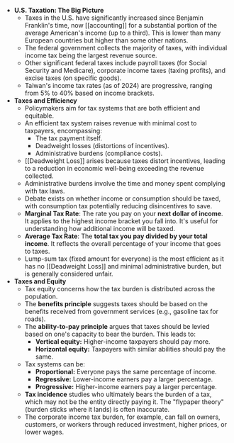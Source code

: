 
* **U.S. Taxation: The Big Picture**
    * Taxes in the U.S. have significantly increased since Benjamin Franklin's time, now [[accounting]] for a substantial portion of the average American's income (up to a third). This is lower than many European countries but higher than some other nations.
    * The federal government collects the majority of taxes, with individual income tax being the largest revenue source.
    * Other significant federal taxes include payroll taxes (for Social Security and Medicare), corporate income taxes (taxing profits), and excise taxes (on specific goods).
    * Taiwan's income tax rates (as of 2024) are progressive, ranging from 5% to 40% based on income brackets.
* **Taxes and Efficiency**
    * Policymakers aim for tax systems that are both efficient and equitable.
    * An efficient tax system raises revenue with minimal cost to taxpayers, encompassing:
        * The tax payment itself.
        * Deadweight losses (distortions of incentives).
        * Administrative burdens (compliance costs).
    * [[Deadweight Loss]] arises because taxes distort incentives, leading to a reduction in economic well-being exceeding the revenue collected.
    * Administrative burdens involve the time and money spent complying with tax laws.
    * Debate exists on whether income or consumption should be taxed, with consumption tax potentially reducing disincentives to save.
    * **Marginal Tax Rate**: The rate you pay on your **next dollar of income**. It applies to the highest income bracket you fall into. It's useful for understanding how additional income will be taxed.
	- **Average Tax Rate**: The **total tax you pay divided by your total income**. It reflects the overall percentage of your income that goes to taxes.
    * Lump-sum tax (fixed amount for everyone) is the most efficient as it has no [[Deadweight Loss]] and minimal administrative burden, but is generally considered unfair.
* **Taxes and Equity**
    * Tax equity concerns how the tax burden is distributed across the population.
    * The **benefits principle** suggests taxes should be based on the benefits received from government services (e.g., gasoline tax for roads).
    * The **ability-to-pay principle** argues that taxes should be levied based on one's capacity to bear the burden. This leads to:
        * **Vertical equity:** Higher-income taxpayers should pay more.
        * **Horizontal equity:** Taxpayers with similar abilities should pay the same.
    * Tax systems can be:
        * **Proportional:** Everyone pays the same percentage of income.
        * **Regressive:** Lower-income earners pay a larger percentage.
        * **Progressive:** Higher-income earners pay a larger percentage.
    * **Tax incidence** studies who ultimately bears the burden of a tax, which may not be the entity directly paying it. The "flypaper theory" (burden sticks where it lands) is often inaccurate.
    * The corporate income tax burden, for example, can fall on owners, customers, or workers through reduced investment, higher prices, or lower wages.